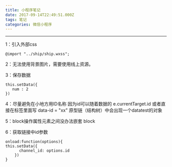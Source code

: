 ```yaml
---
title: 小程序笔记
date: 2017-09-14T22:49:51.000Z
tags: 笔记
categories: 微信小程序
---
```


--------------------------------------------------------------------------------

<!-- more -->

1：引入外部css
```
@import "../ship/ship.wxss";
```
2：无法使用背景图片，需要使用线上资源。

3：保存数据
```
this.setData({
   num : 2
})
```

4：尽量避免在小地方用ID名称 因为id可以随着数据的 e.currentTarget.id
或者直接在标签里面写 data-id = "xx" 原型链（结构树）中会出现一个datatest的对象


5：block操作属性元素之间没办法嵌套 block

6：获取链接中id参数
```
onload:function(options){
this.setData({
      channel_id: options.id
    })
}
```